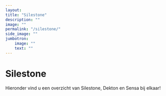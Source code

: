 ```yaml
---
layout: 
title: "Silestone"
description: ""
image: ""
permalink: "/silestone/"
side_image: ""
jumbotron:
    image: ""
    text: ""
---
```


# Silestone

Hieronder vind u een overzicht van Silestone, Dekton en Sensa bij elkaar!
